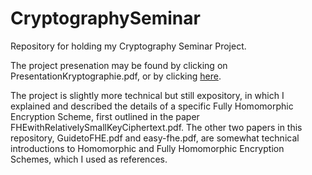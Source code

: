 # CryptographySeminar
Repository for holding my Cryptography Seminar Project.

The project presenation may be found by clicking on PresentationKryptographie.pdf, or by clicking [here](https://github.com/alanhahn07/CryptographySeminar/blob/main/Presentation/PresentationKryptographie.pdf). 

The project is slightly more technical but still expository, in which I explained and described the details of a specific Fully Homomorphic Encryption Scheme, first outlined in the paper FHEwithRelativelySmallKeyCiphertext.pdf. The other two papers in this repository, GuidetoFHE.pdf and easy-fhe.pdf, are somewhat technical introductions to Homomorphic and Fully Homomorphic Encryption Schemes, which I used as references. 

